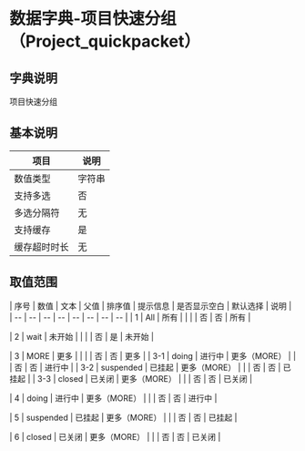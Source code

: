 # 数据字典-项目快速分组（Project_quickpacket）
## 字典说明
项目快速分组

## 基本说明
| 项目 | 说明 |
| -- | -- |
| 数值类型 | 字符串 |
| 支持多选 | 否 |
| 多选分隔符 | 无 |
| 支持缓存 | 是 |
| 缓存超时时长 | 无 |

## 取值范围
| 序号 | 数值 | 文本 | 父值 | 排序值 | 提示信息 | 是否显示空白 | 默认选择 | 说明 |
| -- | -- | -- | -- | -- | -- | -- | -- |
| 1 | All | 所有 |  |  |  | 否 | 否 | 所有 |

| 2 | wait | 未开始 |  |  |  | 否 | 是 | 未开始 |

| 3 | MORE | 更多 |  |  |  | 否 | 否 | 更多 |
| 3-1 | doing | 进行中 | 更多（MORE） |  |  | 否 | 否 | 进行中 |
| 3-2 | suspended | 已挂起 | 更多（MORE） |  |  | 否 | 否 | 已挂起 |
| 3-3 | closed | 已关闭 | 更多（MORE） |  |  | 否 | 否 | 已关闭 |

| 4 | doing | 进行中 | 更多（MORE） |  |  | 否 | 否 | 进行中 |

| 5 | suspended | 已挂起 | 更多（MORE） |  |  | 否 | 否 | 已挂起 |

| 6 | closed | 已关闭 | 更多（MORE） |  |  | 否 | 否 | 已关闭 |


